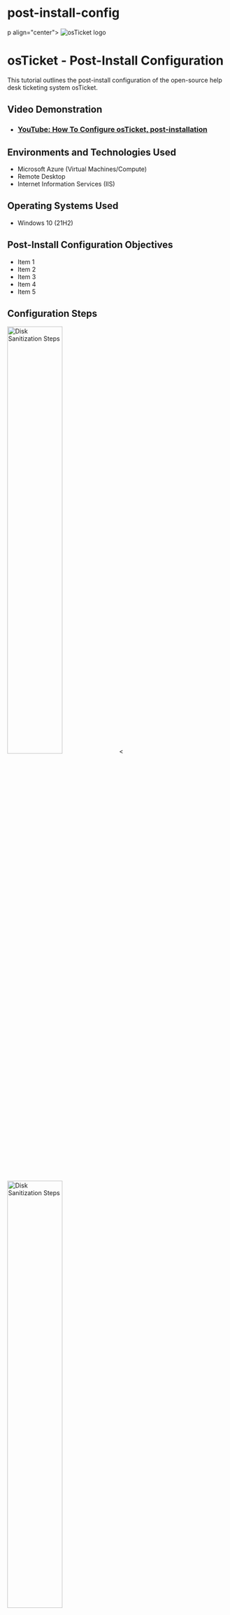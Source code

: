 # post-install-config
p align="center">
<img src="https://i.imgur.com/Clzj7Xs.png" alt="osTicket logo"/>
</p>

<h1>osTicket - Post-Install Configuration</h1>
This tutorial outlines the post-install configuration of the open-source help desk ticketing system osTicket.<br />


<h2>Video Demonstration</h2>

- ### [YouTube: How To Configure osTicket, post-installation](https://www.youtube.com)

<h2>Environments and Technologies Used</h2>

- Microsoft Azure (Virtual Machines/Compute)
- Remote Desktop
- Internet Information Services (IIS)

<h2>Operating Systems Used </h2>

- Windows 10</b> (21H2)

<h2>Post-Install Configuration Objectives</h2>

- Item 1
- Item 2
- Item 3
- Item 4
- Item 5

<h2>Configuration Steps</h2>

<p>
<img src="https://i.imgur.com/KzS2oss.png" height="50%" width="50%" alt="Disk Sanitization Steps"/>
 <                                                                                              
<img src="https://i.imgur.com/PjaPUWn.png" height="50%" width=50%" alt="Disk Sanitization Steps"/>
<p>
Lorem ipsum dolor sit amet, consectetur adipiscing elit, sed do eiusmod tempor incididunt ut labore et dolore magna aliqua. Ut enim ad minim veniam, quis nostrud exercitation ullamco laboris nisi ut aliquip ex ea commodo consequat. Duis aute irure dolor in reprehenderit in voluptate velit esse cillum dolore eu fugiat nulla pariatur.
</p>
<br />
 
<p>
<img src="https://i.imgur.com/Zr2GROp.png" height="50%" width="50%" alt="Disk Sanitization Steps"/>
 <img src="https://i.imgur.com/EV33QKQ.png" height="50%" width="50% alt="Disk Sanitization Steps"/>
 <img src="https://i.imgur.com/IDrJnyN.png" height="50%" width="50%" alt="Disk Sanitization Steps"/>                                                                                            
</p>
<p>
Lorem ipsum dolor sit amet, consectetur adipiscing elit, sed do eiusmod tempor incididunt ut labore et dolore magna aliqua. Ut enim ad minim veniam, quis nostrud exercitation ullamco laboris nisi ut aliquip ex ea commodo consequat. Duis aute irure dolor in reprehenderit in voluptate velit esse cillum dolore eu fugiat nulla pariatur.
</p>
  <img src="https://i.imgur.com/1SqUTqM.png" height="50%" width="50%" alt="Disk Sanitization Steps"/>                                                                                                
<br />

<p>
<img src="https://i.imgur.com/JBfANPO.png" height="50%" width="50%" alt="Disk Sanitization Steps"/>
<img src="https://i.imgur.com/xFj7dxc.png" height="50%" width="50%" alt="Disk Sanitization Steps"/>
<img src="https://i.imgur.com/tXBpOaP.png" height="50%" width="50%" alt="Disk Sanitization Steps"/>
<img src="https://i.imgur.com/RQLI6qe.png" height="50%  width="50%" alt="Disk Sanitization Steps"/>                                                                                                 
                                                                   
                                                                   lit, sed do eiusmod tempor incididunt ut labore et dolore magna aliqua. Ut enim ad minim veniam, quis nostrud exercitation ullamco laboris nisi ut aliquip ex ea commodo consequat. Duis aute irure dolor in reprehenderit in voluptate velit esse cillum dolore eu fugiat nulla pariatur.
</p>
<br />
